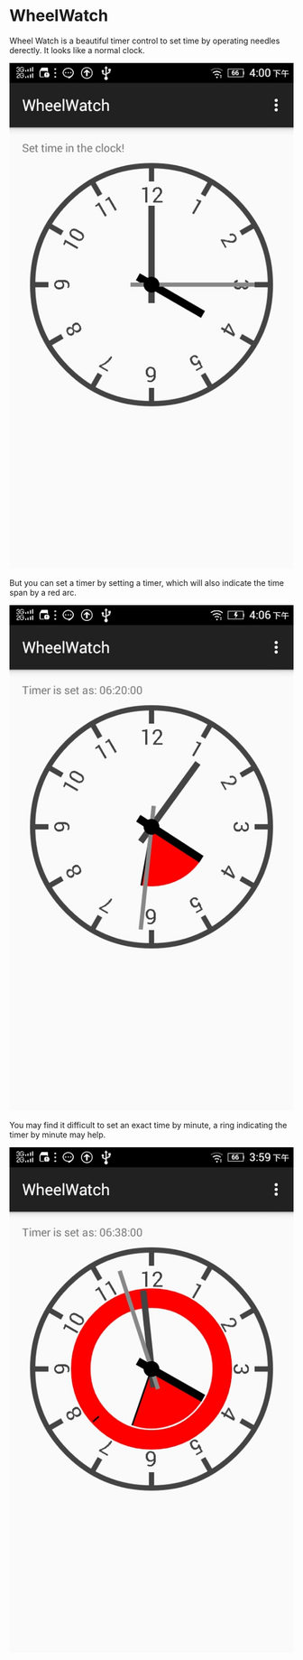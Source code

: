 # WheelWatch
Wheel Watch is a beautiful timer control to set time by operating needles derectly.
It looks like a normal clock.

![image](https://github.com/qsuc2rms/wheelWatch/blob/master/normal.jpeg)

But you can set a timer by setting a timer, which will also indicate the time span by a red arc.

![image](https://github.com/qsuc2rms/wheelWatch/blob/master/hour.jpeg)

You may find it difficult to set an exact time by minute, a ring indicating the timer by minute may help.

![image](https://github.com/qsuc2rms/wheelWatch/blob/master/minute.jpeg)

